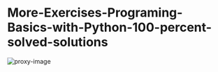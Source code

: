# More-Exercises-Programing-Basics-with-Python-100-percent-solved-solutions
![proxy-image](https://user-images.githubusercontent.com/51271834/101301243-e078af00-3840-11eb-841c-2918a04a8b77.jpeg)
